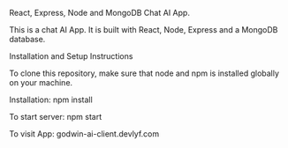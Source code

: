 React, Express, Node and MongoDB Chat AI App.

This is a chat AI App. It is built with React, Node, Express and a MongoDB database.

Installation and Setup Instructions

To clone this repository, make sure that node and npm is installed globally on your machine.

Installation: npm install

To start server: npm start

To visit App: godwin-ai-client.devlyf.com